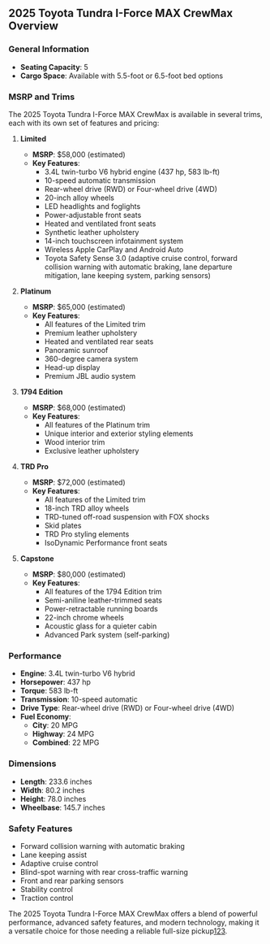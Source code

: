 ## 2025 Toyota Tundra I-Force MAX CrewMax Overview

### General Information
- **Seating Capacity**: 5
- **Cargo Space**: Available with 5.5-foot or 6.5-foot bed options

### MSRP and Trims
The 2025 Toyota Tundra I-Force MAX CrewMax is available in several trims, each with its own set of features and pricing:

1. **Limited**
   - **MSRP**: $58,000 (estimated)
   - **Key Features**:
     - 3.4L twin-turbo V6 hybrid engine (437 hp, 583 lb-ft)
     - 10-speed automatic transmission
     - Rear-wheel drive (RWD) or Four-wheel drive (4WD)
     - 20-inch alloy wheels
     - LED headlights and foglights
     - Power-adjustable front seats
     - Heated and ventilated front seats
     - Synthetic leather upholstery
     - 14-inch touchscreen infotainment system
     - Wireless Apple CarPlay and Android Auto
     - Toyota Safety Sense 3.0 (adaptive cruise control, forward collision warning with automatic braking, lane departure mitigation, lane keeping system, parking sensors)

2. **Platinum**
   - **MSRP**: $65,000 (estimated)
   - **Key Features**:
     - All features of the Limited trim
     - Premium leather upholstery
     - Heated and ventilated rear seats
     - Panoramic sunroof
     - 360-degree camera system
     - Head-up display
     - Premium JBL audio system

3. **1794 Edition**
   - **MSRP**: $68,000 (estimated)
   - **Key Features**:
     - All features of the Platinum trim
     - Unique interior and exterior styling elements
     - Wood interior trim
     - Exclusive leather upholstery

4. **TRD Pro**
   - **MSRP**: $72,000 (estimated)
   - **Key Features**:
     - All features of the Limited trim
     - 18-inch TRD alloy wheels
     - TRD-tuned off-road suspension with FOX shocks
     - Skid plates
     - TRD Pro styling elements
     - IsoDynamic Performance front seats

5. **Capstone**
   - **MSRP**: $80,000 (estimated)
   - **Key Features**:
     - All features of the 1794 Edition trim
     - Semi-aniline leather-trimmed seats
     - Power-retractable running boards
     - 22-inch chrome wheels
     - Acoustic glass for a quieter cabin
     - Advanced Park system (self-parking)

### Performance
- **Engine**: 3.4L twin-turbo V6 hybrid
- **Horsepower**: 437 hp
- **Torque**: 583 lb-ft
- **Transmission**: 10-speed automatic
- **Drive Type**: Rear-wheel drive (RWD) or Four-wheel drive (4WD)
- **Fuel Economy**: 
  - **City**: 20 MPG
  - **Highway**: 24 MPG
  - **Combined**: 22 MPG

### Dimensions
- **Length**: 233.6 inches
- **Width**: 80.2 inches
- **Height**: 78.0 inches
- **Wheelbase**: 145.7 inches

### Safety Features
- Forward collision warning with automatic braking
- Lane keeping assist
- Adaptive cruise control
- Blind-spot warning with rear cross-traffic warning
- Front and rear parking sensors
- Stability control
- Traction control

The 2025 Toyota Tundra I-Force MAX CrewMax offers a blend of powerful performance, advanced safety features, and modern technology, making it a versatile choice for those needing a reliable full-size pickup[1](https://www.toyota.com/tundra/features/)[2](https://www.toyota.com/tundra/)[3](https://www.caseytoyota.com/2025-toyota-tundra-i-force-max-trim-level-comparison/).